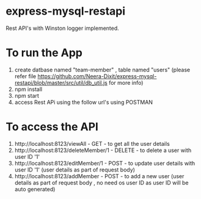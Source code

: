 # express-mysql-restapi

Rest API's with Winston logger implemented.

# To run the App
1. create datbase named "team-member" , table named "users" (please refer file https://github.com/Neera-Dixit/express-mysql-restapi/blob/master/src/util/db_util.js for more info)
2. npm install
3. npm start
4. access Rest APi using the follow url's using POSTMAN

# To access the API
1. http://localhost:8123/viewAll - GET - to get all the user details
2. http://localhost:8123/deleteMember/1 - DELETE - to delete a user with user ID '1'
3. http://localhost:8123/editMember/1 - POST - to update user details  with user ID '1' (user details as part of request body)
4. http://localhost:8123/addMember - POST - to add a new user (user details as part of request body , no need os user ID as user ID will be auto generated)

